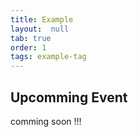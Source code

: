 ```yaml
---
title: Example
layout:  null
tab: true
order: 1
tags: example-tag
---
```


## Upcomming Event

comming soon !!!
